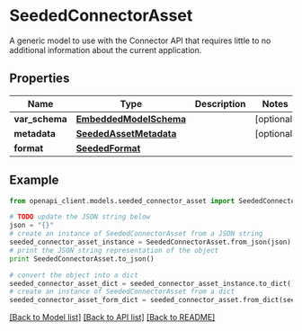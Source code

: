 # SeededConnectorAsset

A generic model to use with the Connector API that requires little to no additional information about the current application.

## Properties
Name | Type | Description | Notes
------------ | ------------- | ------------- | -------------
**var_schema** | [**EmbeddedModelSchema**](EmbeddedModelSchema.md) |  | [optional] 
**metadata** | [**SeededAssetMetadata**](SeededAssetMetadata.md) |  | [optional] 
**format** | [**SeededFormat**](SeededFormat.md) |  | 

## Example

```python
from openapi_client.models.seeded_connector_asset import SeededConnectorAsset

# TODO update the JSON string below
json = "{}"
# create an instance of SeededConnectorAsset from a JSON string
seeded_connector_asset_instance = SeededConnectorAsset.from_json(json)
# print the JSON string representation of the object
print SeededConnectorAsset.to_json()

# convert the object into a dict
seeded_connector_asset_dict = seeded_connector_asset_instance.to_dict()
# create an instance of SeededConnectorAsset from a dict
seeded_connector_asset_form_dict = seeded_connector_asset.from_dict(seeded_connector_asset_dict)
```
[[Back to Model list]](../README.md#documentation-for-models) [[Back to API list]](../README.md#documentation-for-api-endpoints) [[Back to README]](../README.md)


